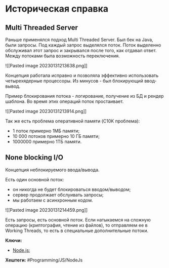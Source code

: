 
# Историческая справка

## Multi Threaded Server

Раньше применялся подход Multi Threaded Server. 
Был бек на Java, были запросы. Под каждый запрос выделялся поток. Поток выделенно обслуживал этот запрос и закрывался после того, как отдавал ответ. Между потоками была возможность переключения.

![[Pasted image 20230131213638.png]]

Концепция работала исправно и позволяла эффективно использовать четырехядерные процессоры.
Из минусов - был блокирующий ввод-вывод.

Пример блокирования потока - логирование, получение из БД и рендер шаблона. Во время этих операций поток простаивает.

![[Pasted image 20230131213914.png]]

Так же есть проблема оперативной памяти (C10K проблема):
- 1 поток примерно 1МБ памяти;
- 10 000 потоков примерно 10 ГБ памяти;
- 1000000 примерно 1ТБ памяти.

## None blocking I/O

Концепция неблокируемого ввода/вывода.

Есть один основной поток:
- он никогда не будет блокироваться вводом/выводом;
- сервер продолжает обслуивать запросы;
- мы работаем с асинхронным кодом.

![[Pasted image 20230131214459.png]]

Есть запросы, есть основной поток. Если натыкаемся на сложную операцию (криптография, чтение из файлов), то отправляем ее в Working Threads, то есть в специальные дополнительные потоки.


**Ключи:**
- [Node.js](node-js);

**Хештеги:** #Programming/JS/NodeJs
